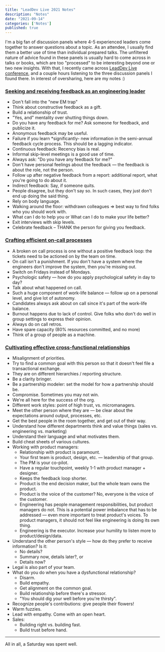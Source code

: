 ```yaml
---
title: "LeadDev Live 2021 Notes"
description: "Notes"
date: "2021-09-14"
categories: ['Notes']
published: true
---
```


I'm a big fan of discussion panels where 4-5 experienced leaders come together to answer questions about a topic. As an attendee, I usually find them a better use of time than individual prepared talks. The unfiltered nature of advice found in these panels is usually hard to come across in talks or books, which are too "processed" to be interesting beyond one or two new insights. With that, I recently came across [LeadDev Live conference](https://leaddev.com/course/leaddev-live?active_module_id=9776), and a couple hours listening to the three discussion panels I found there. In interest of oversharing, here are my notes :)

### [Seeking and receiving feedback as an engineering leader](https://leaddev.com/leaddev-live/seeking-and-receiving-feedback-engineering-leader)

- Don't fall into the "new EM trap"
- Think about constructive feedback as a gift.
- Build a relationship of trust.
- "Yes, and" mentality over shutting things down.
- Do you have any feedback for me? Ask someone for feedback, and publicize it.
- Anonymous feedback may be useful.
- Failure if you learn *significantly- new information in the semi-annual feedback cycle process. This should be a lagging indicator.
- Continuous feedback: Recency bias is real. 
- Informal skip-level meetings is a good use of time.
- Always ask: "Do you have any feedback for me?"
- Don't have personal feelings about the feedback — the feedback is about the role, not the person.
- Follow up after negative feedback from a report: additional report, what you're going to do about it.
- Indirect feedback: Say, if someone quits.
- People disagree, but they don't say so. In such cases, they just don't end up doing the said thing.
- Rely on body language.
- Walking around the floor: withdrawn colleagues => best way to find folks who you should work with.
- What can I do to help you or What can I do to make your life better?
- Exit interviews with skip levels.
- Celebrate feedback – THANK  the person for giving you feedback.

### [Crafting efficient on-call processes](https://leaddev.com/leaddev-live/crafting-efficient-call-processes)

- A broken on call process is one without a positive feedback loop: the tickets need to be actioned on by the team on time.
- On call isn't a punishment. If you don't have a system where the engineers don't improve the system, then you're missing out.
- Switch on Fridays instead of Mondays.
- Psychologic safety — how do you apply psychological safety in day to day?
- Talk about what happened on call.
- Such a huge component of work-life balance — follow up on a personal level, and give lot of autonomy.
- Candidates always ask about on call since it's part of the work-life balance.
- Burnout happens due to lack of control. Give folks who don't do well in group settings to express their opinion.
- Always do on call retros.
- Have spare capacity (80% resources committed, and no more)
- Think of a group of people as a machine.


### [Cultivating effective cross-functional relationships](https://leaddev.com/leaddev-live/crafting-efficient-call-processes)

- Misalignment of priorities.
- Try to find a common goal with this person so that it doesn't feel file a transactional exchange.
- They are on different hierarchies / reporting structure.
- Be a clarity bringer.
- Be a partnership modeler: set the model for how a partnership should be.
- Compromise. Sometimes you may not win.
- We're all here for the success of the org.
- Different work styles: point of high trust, vs. micromanagers.
- Meet the other person where they are — be clear about the expectations around output, processes, etc.
- Get the best people in the room together, and get out of their way.
- Understand how different departments think and value things (sales vs. engineering vs. marketing)
- Understand their language and what motivates them.
- Build cheat sheets of various cultures.
- Working with product managers:
    - Relationship with product is paramount.
    - Your first team is product, design, etc. — leadership of that group.
    - The PM is your co-pilot.
    - Have a regular touchpoint, weekly 1-1 with product manager + designer.
    - Keeps the feedback loop shorter.
    - Product is the end decision maker, but the whole team owns the product.
    - Product is the voice of the customer? No, everyone is the voice of the customer.
    - Engineering has people management responsibilities, but product managers do not. This is a potential power imbalance that has to be addressed — even more important to treat product's voices. To product managers, it should not feel like engineering is doing its own thing.
    - Engineering is the executor. Increase your humility to listen more to product/design/data.
- Understand the other person's style — how do they prefer to receive information? Is it:
    - No details?
    - Summary now, details later?, or
    - Details now?
- Legal is also part of your team.
- What do you do when you have a dysfunctional relationship?
    - Disarm.
    - Build empathy.
    - Get alignment on the common goal.
    - Build relationship before there's a stressor.
    - "You should dig your well before you're thirsty".
- Recognize people's contributions: give people their flowers!
- Warm fuzzies.
- Lead with empathy. Come with an open heart.
- Sales:
    - Building right vs. building fast.
    - Build trust before hand.

---

All in all, a Saturday was spent well.